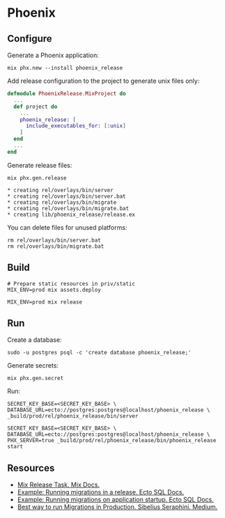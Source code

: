 # Phoenix

## Configure

Generate a Phoenix application:

```shell
mix phx.new --install phoenix_release
```

Add release configuration to the project to generate unix files only:

```elixir title="mix.exs"
defmodule PhoenixRelease.MixProject do
  ...
  def project do
    ...
    phoenix_release: [
      include_executables_for: [:unix]
    ]
  end
  ...
end
```

Generate release files:

```shell
mix phx.gen.release
```

```output
* creating rel/overlays/bin/server
* creating rel/overlays/bin/server.bat
* creating rel/overlays/bin/migrate
* creating rel/overlays/bin/migrate.bat
* creating lib/phoenix_release/release.ex
```

You can delete files for unused platforms:

```shell
rm rel/overlays/bin/server.bat
rm rel/overlays/bin/migrate.bat
```
## Build

```shell
# Prepare static resources in priv/static
MIX_ENV=prod mix assets.deploy
```
```shell
MIX_ENV=prod mix release
```

## Run

Create a database:

```shell
sudo -u postgres psql -c 'create database phoenix_release;'
```

Generate secrets:

```shell
mix phx.gen.secret
```

Run:

```shell
SECRET_KEY_BASE=<SECRET_KEY_BASE> \
DATABASE_URL=ecto://postgres:postgres@localhost/phoenix_release \
_build/prod/rel/phoenix_release/bin/server
```

```shell
SECRET_KEY_BASE=<SECRET_KEY_BASE> \
DATABASE_URL=ecto://postgres:postgres@localhost/phoenix_release \
PHX_SERVER=true _build/prod/rel/phoenix_release/bin/phoenix_release start
```
## Resources

* [Mix Release Task. Mix Docs.](https://hexdocs.pm/mix/Mix.Tasks.Release.html)
* [Example: Running migrations in a release. Ecto SQL Docs.](https://hexdocs.pm/ecto_sql/Ecto.Migrator.html#module-example-running-migrations-in-a-release)
* [Example: Running migrations on application startup. Ecto SQL Docs.](https://hexdocs.pm/ecto_sql/Ecto.Migrator.html#module-example-running-migrations-on-application-startup)
* [Best way to run Migrations in Production. Sibelius Seraphini. Medium.](https://dev.to/woovi/best-way-to-run-migrations-in-production-ehg#:~:text=You%20should%20not%20run%20your,should%20be%20running%20the%20migration.)
